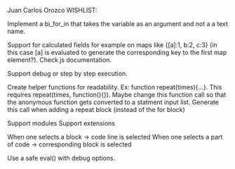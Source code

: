 Juan Carlos Orozco WISHLIST:

Implement a bi_for_in that takes the variable as an argument and not a a text name.

Support for calculated fields for example on maps like {[a]:1, b:2, c:3} (in this case [a] is evaluated to generate the corresponding key to the first map element?). Check js documentation.

Support debug or step by step execution.

Create helper functions for readability. Ex:
function repeat(times){...}. This requires repeat(times, function(){}). Maybe change this function call so that the anonymous function gets converted to a statment input list.
Generate this call when adding a repeat block (instead of the for block)

Support modules
Support extensions

When one selects a block -> code line is selected
When one selects a part of code -> corresponding block is selected

Use a safe eval() with debug options. 